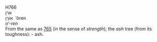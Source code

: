 H766  
ארן  
אוֹרֶן ‎ ‘ôren  
*o‘-ren*  
From the same as [765](h0765) (in the sense of *strength*); the *ash*
tree (from its toughness): - ash.  
